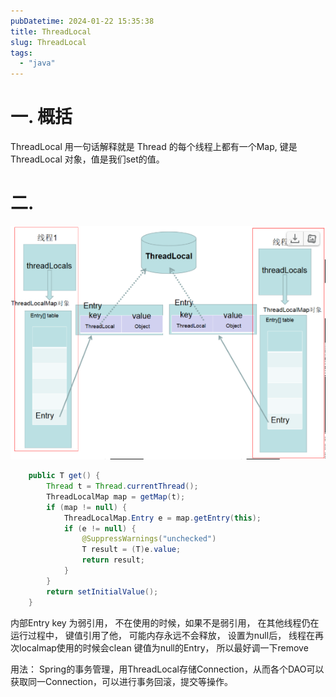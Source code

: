 ```yaml
---
pubDatetime: 2024-01-22 15:35:38
title: ThreadLocal
slug: ThreadLocal
tags:
  - "java"
---
```


# 一. 概括
ThreadLocal  用一句话解释就是 Thread 的每个线程上都有一个Map, 键是ThreadLocal 对象，值是我们set的值。


# 二. 
![81886bb70d8b4275a80f28e654205f77.png](../../../../public/img/note/1705909107011.png)

```java
    public T get() {
        Thread t = Thread.currentThread();
        ThreadLocalMap map = getMap(t);
        if (map != null) {
            ThreadLocalMap.Entry e = map.getEntry(this);
            if (e != null) {
                @SuppressWarnings("unchecked")
                T result = (T)e.value;
                return result;
            }
        }
        return setInitialValue();
    }
```
内部Entry key 为弱引用， 不在使用的时候，如果不是弱引用， 在其他线程仍在运行过程中， 键值引用了他， 可能内存永远不会释放， 设置为null后， 线程在再次localmap使用的时候会clean 键值为null的Entry， 所以最好调一下remove

用法：
Spring的事务管理，用ThreadLocal存储Connection，从而各个DAO可以获取同一Connection，可以进行事务回滚，提交等操作。


